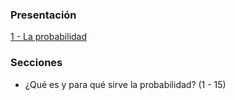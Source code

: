 ### Presentación

[1 - La probabilidad](https://www.overleaf.com/read/xgkxwrrksrvh#7dad07)

### Secciones

- ¿Qué es y para qué sirve la probabilidad? (1 - 15)
